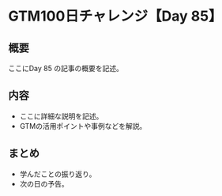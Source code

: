 # GTM100日チャレンジ【Day 85】

## **概要**

ここにDay 85 の記事の概要を記述。

## **内容**

- ここに詳細な説明を記述。
- GTMの活用ポイントや事例などを解説。

## **まとめ**

- 学んだことの振り返り。
- 次の日の予告。
